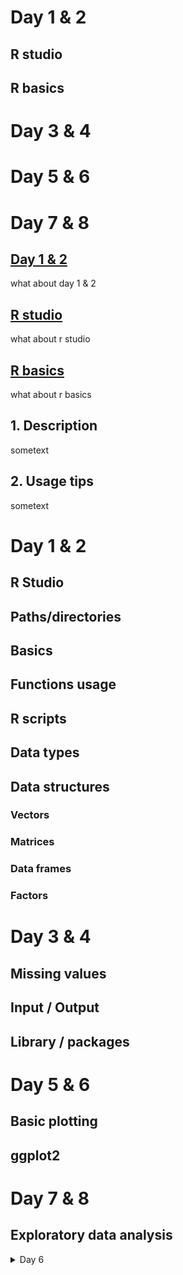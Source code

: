 
<div id="TOC">
<h1 class="title"><a href="#day12">Day 1 & 2 </a></h1>
  <h2><a href="#rstudio">R studio</a></h2>
  <h2><a href="#rbasics">R basics</a></h2>
<h1 class="title"><a href="#day34">Day 3 & 4 </a></h1>
<h1 class="title"><a href="#day56">Day 5 & 6 </a></h1>
<h1 class="title"><a href="#day78">Day 7 & 8 </a></h1>
</div>


<div id="day12">
   <h2><a href="#TOC">Day 1 & 2</a></h2>
   <p>
        what about day 1 & 2
   </p>
</div>


<div id="rstudio">
   <h2><a href="#TOC">R studio</a></h2>
   <p>
	what about r studio
   </p>
</div>



<div id="rbasics">
   <h2>
       <a href="#TOC">R basics</a>
   </h2>
   <p>
        what about r basics
   </p>
</div>




<a name="desc"></a>
## 1. Description

sometext

<a name="usage"></a>
## 2. Usage tips

sometext



<h1>Day 1 & 2</h1>
<h2>R Studio</h2>
<h2>Paths/directories</h2>
<h2>Basics</h2>
<h2>Functions usage</h2>
<h2>R scripts</h2>
<h2>Data types</h2>
<h2>Data structures</h2>
<h3>Vectors</h3>
<h3>Matrices</h3>
<h3>Data frames</h3>
<h3>Factors</h3>

<h1>Day 3 & 4</h1>
<h2>Missing values</h2>
<h2>Input / Output</h2>
<h2>Library / packages</h2>

<h1>Day 5 & 6</h1>
<h2>Basic plotting</h2>
<h2>ggplot2</h2>

<h1>Day 7 & 8</h1>
<h2>Exploratory data analysis</h2>


<details>
<summary>Day 6</summary>

* markdown list 1
* markdown list 2

</details>

